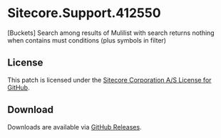 # Sitecore.Support.412550
[Buckets] Search among results of Mulilist with search returns nothing when contains must conditions (plus symbols in filter)

## License  
This patch is licensed under the [Sitecore Corporation A/S License for GitHub](https://github.com/sitecoresupport/Sitecore.Support.412550/blob/master/LICENSE).  

## Download  
Downloads are available via [GitHub Releases](https://github.com/sitecoresupport/Sitecore.Support.412550/releases).  
